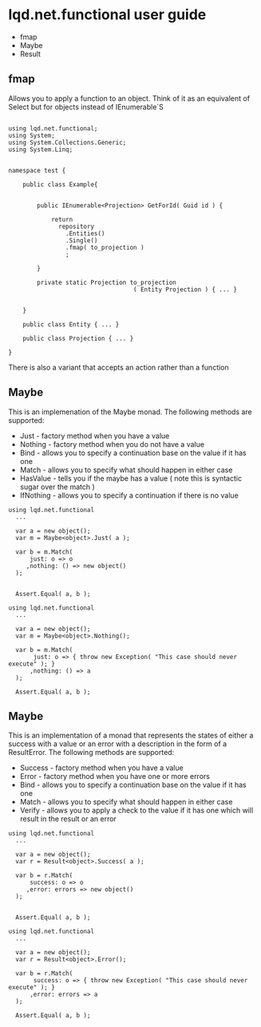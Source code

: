 # lqd.net.functional user guide


* fmap
* Maybe
* Result


## fmap

Allows you to apply a function to an object.  Think of it as an equivalent of Select but for objects instead of IEnumerable`S

```

using lqd.net.functional;
using System;
using System.Collections.Generic;
using System.Linq;


namespace test {

	public class Example{
	
	
		public IEnumerable<Projection> GetForId( Guid id ) {

			return 
			  repository
			    .Entities()
			    .Single()
			    .fmap( to_projection )
			    ;

		}

		private static Projection to_projection
								   ( Entity Projection ) { ... }
			

	}

	public class Entity { ... }

	public class Projection { ... }

}

```

There is also a variant that accepts an action rather than a function

## Maybe

This is an implemenation of the Maybe monad. The following methods are supported:

* Just - factory method when you have a value
* Nothing - factory method when you do not have a value
* Bind - allows you to specify a continuation base on the value if it has one
* Match - allows you to specify what should happen in either case 
* HasValue - tells you if the maybe has a value ( note this is syntactic sugar over the match )
* IfNothing - allows you to  specify a continuation if there is no value


```
using lqd.net.functional
  ...

  var a = new object();
  var m = Maybe<object>.Just( a );
  
  var b = m.Match(
      just: o => o
     ,nothing: () => new object()
  );
  
  
  Assert.Equal( a, b );

```

```
using lqd.net.functional
  ...

  var a = new object();
  var m = Maybe<object>.Nothing();
  
  var b = m.Match(
       just: o => { throw new Exception( "This case should never execute" ); }
      ,nothing: () => a
  );
  
  Assert.Equal( a, b );
```


## Maybe

This is an implementation of a monad that represents the states of either a success with a value or an error with a description in the form of a ResultError. The following methods are supported:

* Success - factory method when you have a value
* Error - factory method when you have one or more errors
* Bind - allows you to specify a continuation base on the value if it has one
* Match - allows you to specify what should happen in either case 
* Verify - allows you to apply a check to the value if it has one which will result in the result or an error  

```
using lqd.net.functional
  ...

  var a = new object();
  var r = Result<object>.Success( a );
  
  var b = r.Match(
      success: o => o
     ,error: errors => new object()
  );
  
  
  Assert.Equal( a, b );

```

```
using lqd.net.functional
  ...

  var a = new object();
  var r = Result<object>.Error();
  
  var b = r.Match(
       success: o => { throw new Exception( "This case should never execute" ); }
      ,error: errors => a
  );
  
  Assert.Equal( a, b );
```